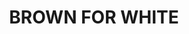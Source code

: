 ---
title: "BROWN FOR WHITE"
price: "TBA"
desc: "Opis nije dostupan"
img_path: "/assets/img/A.MIG-1500.jpg"
brand: AMMO
available: true
cat: "weathering"
subcat: "FILTERS (35 mL)"
subsubcat: "SS"
---